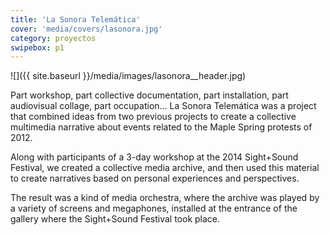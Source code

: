 ```yaml
---
title: 'La Sonora Telemática'
cover: 'media/covers/lasonora.jpg'
category: proyectos
swipebox: p1
---
```

![]({{ site.baseurl }}/media/images/lasonora__header.jpg)

Part workshop, part collective documentation, part installation, part audiovisual collage, part occupation… La Sonora Telemática was a project that combined ideas from two previous projects to create a collective multimedia narrative about events related to the Maple Spring protests of 2012.

Along with participants of a 3-day workshop at the 2014 Sight+Sound Festival, we created a collective media archive, and then used this material to create narratives based on personal experiences and perspectives.

The result was a kind of media orchestra, where the archive was played by a variety of screens and megaphones, installed at the entrance of the gallery where the Sight+Sound Festival took place.
